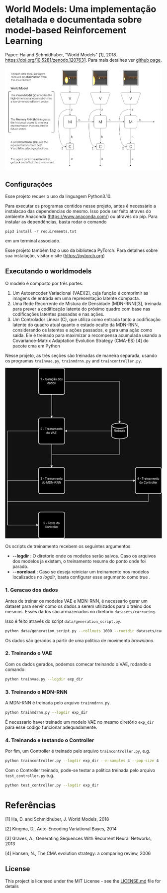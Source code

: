 # World Models: Uma implementação detalhada e documentada sobre model-based Reinforcement Learning

Paper: Ha and Schmidhuber, "World Models" [1], 2018. https://doi.org/10.5281/zenodo.1207631. Para mais detalhes ver [github page](https://ctallec.github.io/world-models/).


![alt text](https://github.com/FelipePKest/world-models/blob/main/docs/img/archfig.png)

## Configurações

Esse projeto requer o uso da linguagem Python3.10. 

Para executar os programas contidos nesse projeto, antes é necessário a instalacao das dependencias do mesmo. Isso pode ser feito atraves do ambiente Anaconda (https://www.anaconda.com/) ou através do pip. 
Para instalar as dependências, basta rodar o comando

```
pip3 install -r requirements.txt
```

em um terminal associado.

Esse projeto também faz o uso da biblioteca PyTorch. Para detalhes sobre sua instalação, visitar o site (https://pytorch.org)

## Executando o worldmodels

O modelo é composto por três partes:
  1. Um Autoencoder Variacional (VAE)[2], cuja função é comprimir as imagens de entrada em uma representação latente compacta.
  2. Uma Rede Recorrente de Mistura de Densidade (MDN-RNN)[3], treinada para prever a codificação latente do próximo quadro com base nas codificações latentes passadas e nas ações.
  3. Um Controlador Linear (C), que utiliza como entrada tanto a codificação latente do quadro atual quanto o estado oculto da MDN-RNN, considerando os latentes e ações passados, e gera uma ação como saída. Ele é treinado para maximizar a recompensa acumulada usando a Covariance-Matrix Adaptation Evolution Strategy (CMA-ES) [4] do pacote cma em Python

Nesse projeto, as três seções são treinadas de maneira separada, usando os programas `trainvae.py`, `trainmdrnn.py` and `traincontroller.py`. 

![alt text](https://github.com/FelipePKest/world-models/blob/main/docs/world-models.jpg)

Os scripts de treinamento recebem os seguintes argumentos:
* **--logdir** : O diretorio onde os modelos serão salvos. Caso os arquivos dos modelos ja existam, o treinamento resume do ponto onde foi parado.
* **--noreload** : Caso se deseja reiniciar um treinamento nos modelos localizados no *logdir*, basta configurar esse argumento como true .

### 1. Geracao dos dados

Antes de treinar os modelos VAE e MDN-RNN, é necessario gerar um dataset para servir como os dados a serem utilizados para o treino dos mesmos. Esses dados são armazenados no diretorio `datasets/carracing`.

Isso é feito através do script `data/generation_script.py`.

```bash
python data/generation_script.py --rollouts 1000 --rootdir datasets/carracing --threads 8
```

Os dados são gerados a partir de uma politica de movimento *browniano*.

### 2. Treinando o VAE

Com os dados gerados, podemos comecar treinando o VAE, rodando o comando:
```bash
python trainvae.py --logdir exp_dir
```

### 3. Treinando o MDN-RNN
A MDN-RNN é treinada pelo arquivo `trainmdrnn.py`.
```bash
python trainmdrnn.py --logdir exp_dir
```
É necessario haver treinado um modelo VAE no mesmo diretório `exp_dir` para esse codigo funcionar adequadamente.

### 4. Treinando e testando o Controller
Por fim, um Controller é treinado pelo arquivo `traincontroller.py`, e.g.
```bash
python traincontroller.py --logdir exp_dir --n-samples 4 --pop-size 4 --target-return 950 --display
```

Com o Controller treinado, pode-se testar a política treinada pelo arquivo `test_controller.py` e.g.
```bash
python test_controller.py --logdir exp_dir
```

# Referências

[1] Ha, D. and Schmidhuber, J. World Models, 2018

[2] Kingma, D., Auto-Encoding Variational Bayes, 2014

[3] Graves, A., Generating Sequences With Recurrent Neural Networks, 2013

[4] Hansen, N., The CMA evolution strategy: a comparing review, 2006

## License

This project is licensed under the MIT License - see the [LICENSE.md](LICENSE.md) file for details
